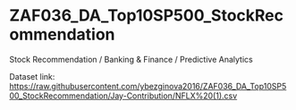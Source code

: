 # ZAF036_DA_Top10SP500_StockRecommendation
Stock Recommendation / Banking &amp; Finance / Predictive Analytics

Dataset link: https://raw.githubusercontent.com/ybezginova2016/ZAF036_DA_Top10SP500_StockRecommendation/Jay-Contribution/NFLX%20(1).csv
